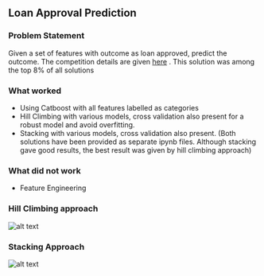 ## Loan Approval Prediction

### Problem Statement
Given a set of features with outcome as loan approved, predict the outcome. The competition details are given [here](https://www.kaggle.com/competitions/playground-series-s4e10) . This solution was among the top 8% of all solutions

### What worked
- Using Catboost with all features labelled as categories
- Hill Climbing with various models, cross validation also present for a robust model and avoid overfitting.
- Stacking with various models, cross validation also present.
  (Both solutions have been provided as separate ipynb files. Although stacking gave good results, the best result was given by hill climbing approach)

### What did not work
- Feature Engineering

### Hill Climbing approach
![alt text](https://github.com/user-attachments/assets/ffc8948c-274f-4be7-8fca-cf4209b6c799)

### Stacking Approach
![alt text](https://github.com/user-attachments/assets/caba84f1-3ebc-4ed3-8e59-7d3ce2e13d9a)
